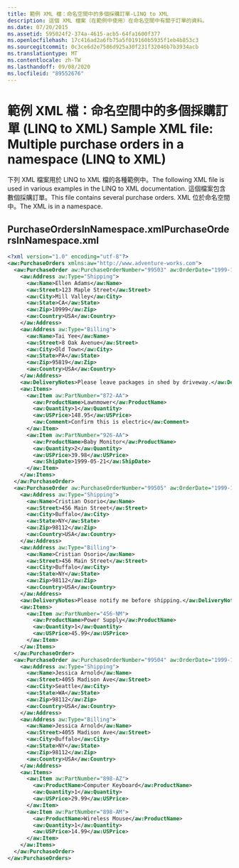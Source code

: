 ```yaml
---
title: 範例 XML 檔：命名空間中的多個採購訂單-LINQ to XML
description: 這個 XML 檔案（在範例中使用）在命名空間中有關于訂單的資料。
ms.date: 07/20/2015
ms.assetid: 595024f2-374a-4615-acb5-64fa1600f377
ms.openlocfilehash: 17c416ad2a6fb75a5f019160b5935f1eb4b853c3
ms.sourcegitcommit: 0c3ce6d2e7586d925a30f231f32046b7b3934acb
ms.translationtype: MT
ms.contentlocale: zh-TW
ms.lasthandoff: 09/08/2020
ms.locfileid: "89552676"
---
```

# <a name="sample-xml-file-multiple-purchase-orders-in-a-namespace-linq-to-xml"></a><span data-ttu-id="41b92-103">範例 XML 檔：命名空間中的多個採購訂單 (LINQ to XML) </span><span class="sxs-lookup"><span data-stu-id="41b92-103">Sample XML file: Multiple purchase orders in a namespace (LINQ to XML)</span></span>

<span data-ttu-id="41b92-104">下列 XML 檔案用於 LINQ to XML 檔的各種範例中。</span><span class="sxs-lookup"><span data-stu-id="41b92-104">The following XML file is used in various examples in the LINQ to XML documentation.</span></span> <span data-ttu-id="41b92-105">這個檔案包含數個採購訂單。</span><span class="sxs-lookup"><span data-stu-id="41b92-105">This file contains several purchase orders.</span></span> <span data-ttu-id="41b92-106">XML 位於命名空間中。</span><span class="sxs-lookup"><span data-stu-id="41b92-106">The XML is in a namespace.</span></span>

## <a name="purchaseordersinnamespacexml"></a><span data-ttu-id="41b92-107">PurchaseOrdersInNamespace.xml</span><span class="sxs-lookup"><span data-stu-id="41b92-107">PurchaseOrdersInNamespace.xml</span></span>

```xml
<?xml version="1.0" encoding="utf-8"?>
<aw:PurchaseOrders xmlns:aw="http://www.adventure-works.com">
  <aw:PurchaseOrder aw:PurchaseOrderNumber="99503" aw:OrderDate="1999-10-20">
    <aw:Address aw:Type="Shipping">
      <aw:Name>Ellen Adams</aw:Name>
      <aw:Street>123 Maple Street</aw:Street>
      <aw:City>Mill Valley</aw:City>
      <aw:State>CA</aw:State>
      <aw:Zip>10999</aw:Zip>
      <aw:Country>USA</aw:Country>
    </aw:Address>
    <aw:Address aw:Type="Billing">
      <aw:Name>Tai Yee</aw:Name>
      <aw:Street>8 Oak Avenue</aw:Street>
      <aw:City>Old Town</aw:City>
      <aw:State>PA</aw:State>
      <aw:Zip>95819</aw:Zip>
      <aw:Country>USA</aw:Country>
    </aw:Address>
    <aw:DeliveryNotes>Please leave packages in shed by driveway.</aw:DeliveryNotes>
    <aw:Items>
      <aw:Item aw:PartNumber="872-AA">
        <aw:ProductName>Lawnmower</aw:ProductName>
        <aw:Quantity>1</aw:Quantity>
        <aw:USPrice>148.95</aw:USPrice>
        <aw:Comment>Confirm this is electric</aw:Comment>
      </aw:Item>
      <aw:Item aw:PartNumber="926-AA">
        <aw:ProductName>Baby Monitor</aw:ProductName>
        <aw:Quantity>2</aw:Quantity>
        <aw:USPrice>39.98</aw:USPrice>
        <aw:ShipDate>1999-05-21</aw:ShipDate>
      </aw:Item>
    </aw:Items>
  </aw:PurchaseOrder>
  <aw:PurchaseOrder aw:PurchaseOrderNumber="99505" aw:OrderDate="1999-10-22">
    <aw:Address aw:Type="Shipping">
      <aw:Name>Cristian Osorio</aw:Name>
      <aw:Street>456 Main Street</aw:Street>
      <aw:City>Buffalo</aw:City>
      <aw:State>NY</aw:State>
      <aw:Zip>98112</aw:Zip>
      <aw:Country>USA</aw:Country>
    </aw:Address>
    <aw:Address aw:Type="Billing">
      <aw:Name>Cristian Osorio</aw:Name>
      <aw:Street>456 Main Street</aw:Street>
      <aw:City>Buffalo</aw:City>
      <aw:State>NY</aw:State>
      <aw:Zip>98112</aw:Zip>
      <aw:Country>USA</aw:Country>
    </aw:Address>
    <aw:DeliveryNotes>Please notify me before shipping.</aw:DeliveryNotes>
    <aw:Items>
      <aw:Item aw:PartNumber="456-NM">
        <aw:ProductName>Power Supply</aw:ProductName>
        <aw:Quantity>1</aw:Quantity>
        <aw:USPrice>45.99</aw:USPrice>
      </aw:Item>
    </aw:Items>
  </aw:PurchaseOrder>
  <aw:PurchaseOrder aw:PurchaseOrderNumber="99504" aw:OrderDate="1999-10-22">
    <aw:Address aw:Type="Shipping">
      <aw:Name>Jessica Arnold</aw:Name>
      <aw:Street>4055 Madison Ave</aw:Street>
      <aw:City>Seattle</aw:City>
      <aw:State>WA</aw:State>
      <aw:Zip>98112</aw:Zip>
      <aw:Country>USA</aw:Country>
    </aw:Address>
    <aw:Address aw:Type="Billing">
      <aw:Name>Jessica Arnold</aw:Name>
      <aw:Street>4055 Madison Ave</aw:Street>
      <aw:City>Buffalo</aw:City>
      <aw:State>NY</aw:State>
      <aw:Zip>98112</aw:Zip>
      <aw:Country>USA</aw:Country>
    </aw:Address>
    <aw:Items>
      <aw:Item aw:PartNumber="898-AZ">
        <aw:ProductName>Computer Keyboard</aw:ProductName>
        <aw:Quantity>1</aw:Quantity>
        <aw:USPrice>29.99</aw:USPrice>
      </aw:Item>
      <aw:Item aw:PartNumber="898-AM">
        <aw:ProductName>Wireless Mouse</aw:ProductName>
        <aw:Quantity>1</aw:Quantity>
        <aw:USPrice>14.99</aw:USPrice>
      </aw:Item>
    </aw:Items>
  </aw:PurchaseOrder>
</aw:PurchaseOrders>
```
